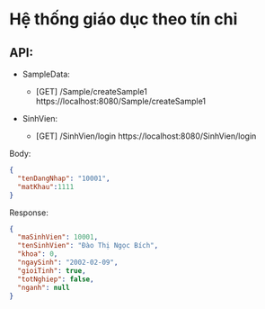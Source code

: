 # Hệ thống giáo dục theo tín chỉ
## API:
* SampleData:
    * [GET] /Sample/createSample1
https://localhost:8080/Sample/createSample1

* SinhVien:
    * [GET] /SinhVien/login
https://localhost:8080/SinhVien/login
  
Body: 
```json
{
  "tenDangNhap": "10001",
  "matKhau":1111
}
```

Response:
```json
{
  "maSinhVien": 10001,
  "tenSinhVien": "Đào Thị Ngọc Bích",
  "khoa": 0,
  "ngaySinh": "2002-02-09",
  "gioiTinh": true,
  "totNghiep": false,
  "nganh": null
}
```
